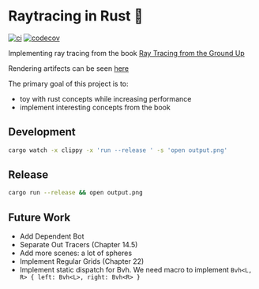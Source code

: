 # Raytracing in Rust 🦀
[![ci](https://github.com/Boshen/raytracing.rs/actions/workflows/rust.yml/badge.svg)](https://github.com/Boshen/raytracing.rs/actions/workflows/rust.yml)
[![codecov](https://codecov.io/gh/Boshen/raytracing.rs/branch/main/graph/badge.svg?token=EG84H9PRFO)](https://codecov.io/gh/Boshen/raytracing.rs)

Implementing ray tracing from the book [Ray Tracing from the Ground Up](https://www.amazon.com/Ray-Tracing-Ground-Kevin-Suffern/dp/1568812728)

Rendering artifects can be seen [here](https://github.com/Boshen/raytracing.rs/issues/1)

The primary goal of this project is to:
* toy with rust concepts while increasing performance
* implement interesting concepts from the book

## Development

```bash
cargo watch -x clippy -x 'run --release ' -s 'open output.png'
```

## Release

```bash
cargo run --release && open output.png
```

## Future Work

* Add Dependent Bot
* Separate Out Tracers (Chapter 14.5)
* Add more scenes: a lot of spheres
* Implement Regular Grids (Chapter 22)
* Implement static dispatch for Bvh. We need macro to implement `Bvh<L, R> { left: Bvh<L>, right: Bvh<R> }`
